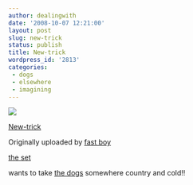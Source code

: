 ```yaml
---
author: dealingwith
date: '2008-10-07 12:21:00'
layout: post
slug: new-trick
status: publish
title: New-trick
wordpress_id: '2813'
categories:
 - dogs
 - elsewhere
 - imagining
---
```


[![][1]][2]

[New-trick][3]

Originally uploaded by [fast boy][4]

[the set][5]


wants to take [the dogs][6] somewhere country and cold!!

   [1]: http://farm4.static.flickr.com/3289/2915673713_ae2f69345a_m.jpg

   [2]: http://www.flickr.com/photos/fastboy/2915673713/ (photo sharing)

   [3]: http://www.flickr.com/photos/fastboy/2915673713/

   [4]: http://www.flickr.com/people/fastboy/

   [5]: http://www.flickr.com/photos/fastboy/sets/72157607598225552/

   [6]: http://flickr.com/photos/carissabyers/sets/72157607431716599/

